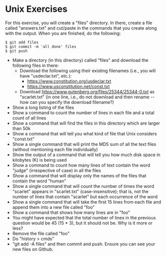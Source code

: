 # Unix Exercises

For this exercise, you will create a "files" directory. In there, create a file called "answers.txt" and cut/paste in the commands that you create along with the output. When you are finished, do the following:

    $ git add files
    $ git commit -m 'all done' files
    $ git push

* Make a directory (in this directory) called "files" and download the following files in there:
	* Download the following using their existing filenames (i.e., you will have "usdeclar.txt", etc.):
		* https://www.constitution.org/usdeclar.txt
		* https://www.usconstitution.net/const.txt
	* Download https://www.gutenberg.org/files/25344/25344-0.txt as "scarlet.txt" (in one line, i.e., do not download and then rename -- how can you specify the download filename?)
* Show a long listing of the files
* Show a command to count the number of lines in each file and a total count of all lines
* Show a command that will find the files in this directory which are larger than 50k
* Show a command that will tell you what kind of file that Unix considers "const.txt"
* Show a single command that will print the MD5 sum of all the text files (without mentioning each file individually)
* Show the output of a command that will tell you how much disk space in kilobytes (K) is being used
* Show a command to count how many lines of text contain the word "judge" (irrespective of case) in all the files
* Show a command that will display only the names of the files that contain the word "human" 
* Show a single command that will count the number of times the word "scarlet" appears in "scarlet.txt" (case-insensitive); that is, not the number of lines that contain "scarlet" but each occurrence of the word
* Show a single command that will take the first 15 lines from each file and append them into a new file called "foo"
* Show a command that shows how many lines are in "foo"
* You might have expected that the total number of lines in the previous question would be 45 (15 * 3), but it should not be. Why is it more or less?
* Remove the file called "foo"
* Do "history > cmds"
* "git add -A files" and then commit and push. Ensure you can see your new files on Github.

